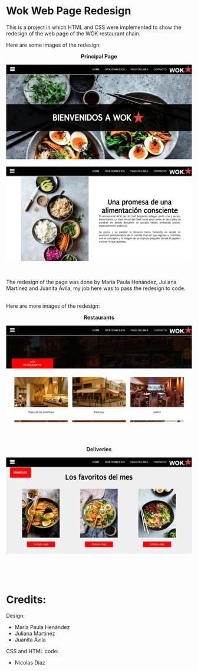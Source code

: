 # Wok Web Page Redesign

This is a project in which HTML and CSS were implemented to show the redesign of the web page of the WOK restaurant chain.

Here are some images of the redesign:
<p align="center">
  <p align="center"><b>Principal Page</b><p>
  <img src="https://raw.githubusercontent.com/nicolas1102/wok-page-redesigned/main/images/preview/Home.png">
<br>
<br>
  <img src="https://raw.githubusercontent.com/nicolas1102/wok-page-redesigned/main/images/preview/home2.png">
<br>
</p>
<br>
    
The redesign of the page was done by María Paula Henández, Juliana Martinez and Juanita Ávila, my job here was to pass the redesign to code.

<br>
Here are more images of the redesign:
<p align="center">
  <p align="center"><b>Restaurants</b><p>
  <img src="https://raw.githubusercontent.com/nicolas1102/wok-page-redesigned/main/images/preview/restaurantes.png">
<br>
</p>
<br>

<br>
<p align="center">
  <p align="center"><b>Deliveries</b><p>
  <img src="https://raw.githubusercontent.com/nicolas1102/wok-page-redesigned/main/images/preview/domicilios.png">
<br>
</p>
<br>
<br>
<br>

# Credits:
 Design:
 - María Paula Henández
 - Juliana Martinez
 - Juanita Ávila
 
 CSS and HTML code:
 - Nicolas Diaz
